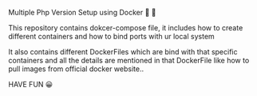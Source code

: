Multiple Php Version Setup using Docker  🐳 🐳 

This repository contains dokcer-compose file, it includes how to create different containers and how to bind ports with ur local system

It also contains different DockerFiles which are bind with that specific containers and all the details are mentioned in that DockerFile like how to pull images from official docker website..

HAVE FUN 😀
